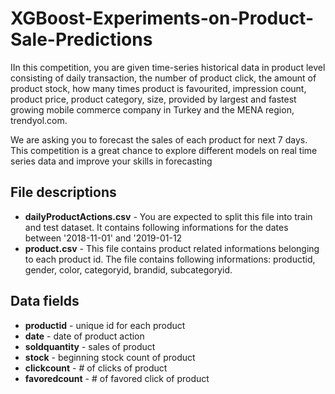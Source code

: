# XGBoost-Experiments-on-Product-Sale-Predictions

<div class="markdown-converter__text--rendered"><p>IIn this competition, you are given time-series historical data in product level consisting of daily transaction, the number of product click, the amount of product stock, how many times product is favourited, impression count, product price, product category, size, provided by largest and fastest growing mobile commerce company in Turkey and the MENA region, trendyol.com.  </p>

<p></p><p>We are asking you to forecast the sales of each product for next 7 days. This competition is a great chance to explore different models on real time series data and improve your skills in forecasting </p><p></p></div>

<div class="markdown-converter__text--rendered competition-data__content"><h2>File descriptions</h2>

<ul>
<li><strong>dailyProductActions.csv</strong> - You are expected to split this file into train and test dataset. 
It contains following informations for the dates between '2018-11-01' and '2019-01-12</li>
<li><strong>product.csv</strong> - This file contains product related informations belonging to each product id. The file contains following informations: productid, gender, color, categoryid, brandid, subcategoryid. </li>
</ul>

<h2>Data fields</h2>

<ul>
<li><strong>productid</strong> - unique id for each product</li>
<li><strong>date</strong> - date of product action</li>
<li><strong>soldquantity</strong> - sales of product</li>
<li><strong>stock</strong> - beginning stock count of product</li>
<li><strong>clickcount</strong> - # of clicks of product</li>
<li><strong>favoredcount</strong> - # of favored click of product
</li>
</ul></div>
